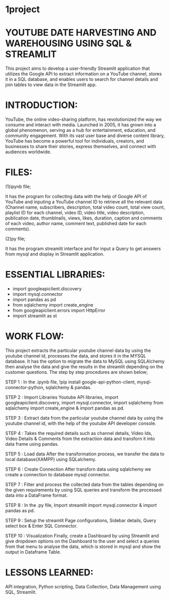 # 1project
# YOUTUBE DATE HARVESTING AND WAREHOUSING USING SQL & STREAMLIT

  This project aims to develop a user-friendly Streamlit application that utilizes the Google API to extract information on a YouTube channel, stores it in a SQL database, and enables users to search for channel details and join tables to view data in the Streamlit app.

# INTRODUCTION:

  YouTube, the online video-sharing platform, has revolutionized the way we consume and interact with media. Launched in 2005, it has grown into a global phenomenon, serving as a hub for entertainment, education, and community engagement. With its vast user base and diverse content library, YouTube has become a powerful tool for individuals, creators, and businesses to share their stories, express themselves, and connect with audiences worldwide.

# FILES:

(1)ipynb file;
 
  It has the program for collecting data with the help of Google API of YouTube and inputing a YouTube channel ID to retrieve all the relevant data (Channel name, subscribers, description, total video count, total view count, playlist ID for each channel, video ID, video title, video description, publication date, thumblnails, views, likes, duration, caption and comments of each video, author name, comment text, published date for each comments).

(2)py file;

  It has the program streamlit interface and for input a Query to get answers from mysql and display in Streamlit application.

# ESSENTIAL LIBRARIES:

* import googleapiclient.discovery
* import mysql.connector
* import pandas as pd
* from sqlalchemy import create_engine
* from googleapiclient.errors import HttpError
* import streamlit as st

# WORK FLOW:

  This project extracts the particular youtube channel data by using the youtube channel id, processes the data, and stores it in the MYSQL database. It has the option to migrate the data to MySQL using SQLAlchemy then analyse the data and give the results in the streamlit depending on the customer questions. The step by step procedures are shown below;
  
STEP 1 : In the .ipynb file, !pip install google-api-python-client, mysql-connector-python, sqlalchemy & pandas.

STEP 2 : Import Libraries Youtube API libraries, import googleapiclient.discovery, import mysql.connector, import sqlalchemy from sqlalchemy import create_engine & import pandas as pd.

STEP 3 : Extract data from the particular youtube channel data by using the youtube channel id, with the help of the youtube API developer console.  

STEP 4 : Takes the required details such as channel details, Video Ids, Video Details & Comments from the extraction data and transforn it into data frame using pandas.

STEP 5 : Load data After the transformation process, we transfer the data to local database(XAMPP) using SQLalchemy. 

STEP 6 : Create Connection After transforn data using sqlalchemy we create a connection to database mysql connector. 

STEP 7 : Filter and process the collected data from the tables depending on the given requirements by using SQL queries and transform the processed data into a DataFrame format.

STEP 8 : In the .py file, Import streamlit import mysql.connector & import pandas as pd.

STEP 9 : Setup the streamlit Page configurations, Sidebar details, Query select box & Enter SQL Connector.

STEP 10 : Visualization Finally, create a Dashboard by using Streamlit and give dropdown options on the Dashboard to the user and select a queries from that menu to analyse the data, 
          which is stored in mysql and show the output in Dataframe Table.

# LESSONS LEARNED:

API integration, Python scripting, Data Collection, Data Management using SQL, Streamlit.
